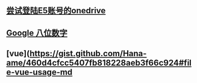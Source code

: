 
## [尝试登陆E5账号的onedrive](https://gist.github.com/Hana-ame/e0c85e3a4ccb6f8de02b27bd9dc83d16)
## [Google 八位数字](https://gist.github.com/Hana-ame/460d4cfcc5407fb818228aeb3f66c924#file-google-security-backup-codes-md)
## [vue](https://gist.github.com/Hana-ame/460d4cfcc5407fb818228aeb3f66c924#file-vue-usage-md
